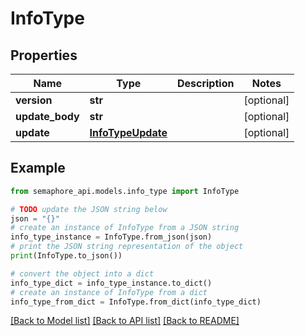 # InfoType


## Properties

Name | Type | Description | Notes
------------ | ------------- | ------------- | -------------
**version** | **str** |  | [optional] 
**update_body** | **str** |  | [optional] 
**update** | [**InfoTypeUpdate**](InfoTypeUpdate.md) |  | [optional] 

## Example

```python
from semaphore_api.models.info_type import InfoType

# TODO update the JSON string below
json = "{}"
# create an instance of InfoType from a JSON string
info_type_instance = InfoType.from_json(json)
# print the JSON string representation of the object
print(InfoType.to_json())

# convert the object into a dict
info_type_dict = info_type_instance.to_dict()
# create an instance of InfoType from a dict
info_type_from_dict = InfoType.from_dict(info_type_dict)
```
[[Back to Model list]](../README.md#documentation-for-models) [[Back to API list]](../README.md#documentation-for-api-endpoints) [[Back to README]](../README.md)


